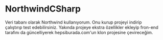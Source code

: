 # NorthwindCSharp
Veri tabanı olarak Northwind kullanıyorum. Onu kurup projeyi indirip çalıştırıp test edebilirsiniz. Yakında projeye ekstra özellikler ekleyip fron-end tarafını da güncelliyerek hepsiburada.com'un klon projesine çevireceğim.
